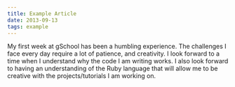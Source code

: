 ```yaml
---
title: Example Article
date: 2013-09-13
tags: example
---
```



My first week at gSchool has been a humbling experience. The challenges I face every day require a lot of patience, and creativity. I look forward to a time when I understand why the code I am writing works. I also look forward to having an understanding of the Ruby language that will allow me to be creative with the projects/tutorials I am working on.